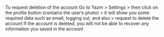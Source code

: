 To request deletion of the account
Go to Yazm > Settings > then click on the profile button (contains the user’s photo) > it will show you some required data such as email, logging out, and also > request to delete the account
If the account is deleted, you will not be able to recover any information you saved in the account
